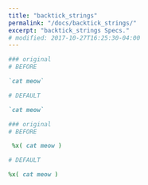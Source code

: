 ```yaml
---
title: "backtick_strings"
permalink: "/docs/backtick_strings/"
excerpt: "backtick_strings Specs."
# modified: 2017-10-27T16:25:30-04:00
---
```

```ruby
### original
# BEFORE

`cat meow`

```
```ruby
# DEFAULT

`cat meow`

```
```ruby
### original
# BEFORE

 %x( cat meow )

```
```ruby
# DEFAULT

%x( cat meow )
```
